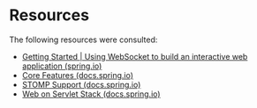 # Resources

The following resources were consulted:

- [Getting Started | Using WebSocket to build an interactive web application (spring.io)](https://spring.io/guides/gs/messaging-stomp-websocket/)
- [Core Features (docs.spring.io)](https://docs.spring.io/spring-boot/docs/current/reference/html/features.html#features.external-config)
- [STOMP Support (docs.spring.io)](https://docs.spring.io/spring-integration/reference/html/stomp.html)
- [Web on Servlet Stack (docs.spring.io)](https://docs.spring.io/spring-framework/docs/current/reference/html/web.html#websocket-stomp-client)
